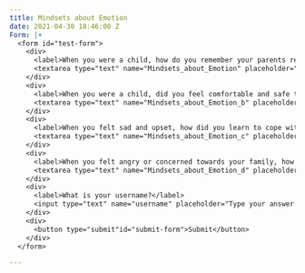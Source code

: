 ```yaml
---
title: Mindsets about Emotion
date: 2021-04-30 18:46:00 Z
Form: |+
  <form id="test-form">
    <div>
      <label>When you were a child, how do you remember your parents responding to you when you were feeling strong emotions?</label>
      <textarea type="text" name="Mindsets_about_Emotion" placeholder="Type your answer here"></textarea>
    </div>
    <div>
      <label>When you were a child, did you feel comfortable and safe to express your emotions or do you remember hiding your emotions from others?</label>
      <textarea type="text" name="Mindsets_about_Emotion_b" placeholder="Type your answer here"></textarea>
    </div>
    <div>
      <label>When you felt sad and upset, how did you learn to cope with these feelings?</label>
      <textarea type="text" name="Mindsets_about_Emotion_c" placeholder="Type your answer here"></textarea>
    </div>
    <div>
      <label>When you felt angry or concerned towards your family, how did they respond to you?</label>
      <textarea type="text" name="Mindsets_about_Emotion_d" placeholder="Type your answer here"></textarea>
    </div>
    <div>
      <label>What is your username?</label>
      <input type="text" name="username" placeholder="Type your answer here"></input>
    </div>
    <div>
      <button type="submit"id="submit-form">Submit</button>
    </div>
  </form>

---
```


